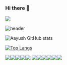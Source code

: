 ### Hi there 👋
<img src="https://Namaste.vercel.app/api?type=wave&color=auto&height=300&section=header&text=capsule%20render&fontSize=90" />


![header](https://Hello.vercel.app/api?type=wave&color=gradient&height=300&section=footer&text=capsule%20render&fontSize=90)







![Aayush GitHub stats](https://github-readme-stats.vercel.app/api?username=San1357&show_icons=true&theme=radical)

[![Top Langs](https://github-readme-stats.vercel.app/api/top-langs/?username=San1357)](https://github.com/San1357/github-readme-stats)


![](https://img.shields.io/badge/<OS>-<Linux>-informational?style=flat&logo=<LOGO_NAME>&logoColor=white&color=2bbc8a)![](https://img.shields.io/badge/<Code>-<PYTHON>-informational?style=flat&logo=data:image/svg%2bxml;base64,<BASE64_DATA>)![](https://img.shields.io/badge/<Code>-<SimpleJAVA>-informational?style=flat&logo=<LOGO_NAME>&logoColor=white&color=2bbc8a)![](https://img.shields.io/badge/<Code>-<Solidity>-informational?style=flat&logo=<LOGO_NAME>&logoColor=white&color=2bbc8a)![](https://img.shields.io/badge/<OS>-<Linux>-informational?style=flat&logo=<LOGO_NAME>&logoColor=white&color=2bbc8a)
![](https://img.shields.io/badge/<Editor>-<Anaconda/Jupiter>-informational?style=flat&logo=<LOGO_NAME>&logoColor=white&color=2bbc8a)![](https://img.shields.io/badge/<Skill>-<PYTHON>-informational?style=flat&logo=<LOGO_NAME>&logoColor=white&color=2bbc8a)![](https://img.shields.io/badge/<Skill>-<Gaming>-informational?style=flat&logo=<LOGO_NAME>&logoColor=white&color=2bbc8a)![](https://img.shields.io/badge/<Skill>-<Sketching>-informational?style=flat&logo=<LOGO_NAME>&logoColor=white&color=2bbc8a)![](https://img.shields.io/badge/<Skill>-<Blockchain(Ethereum)>-informational?style=flat&logo=<LOGO_NAME>&logoColor=white&color=2bbc8a)![](https://img.shields.io/badge/<Skill>-<MachineLearning(beginner_Level)>-informational?style=flat&logo=<LOGO_NAME>&logoColor=white&color=2bbc8a)























<!--
**San1357/San1357** is a ✨ _special_ ✨ repository because its `README.md` (this file) appears on your GitHub profile.

Here are some ideas to get you started:

- 🔭 I’m currently working on ...
- 🌱 I’m currently learning ...
- 👯 I’m looking to collaborate on ...
- 🤔 I’m looking for help with ...
- 💬 Ask me about ...
- 📫 How to reach me: ...
- 😄 Pronouns: ...
- ⚡ Fun fact: ...
-->
